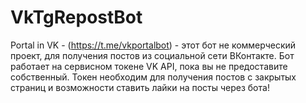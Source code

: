 # VkTgRepostBot
Portal in VK - (https://t.me/vkportalbot) - этот бот не коммерческий проект, для получения постов из социальной сети ВКонтакте. Бот работает на сервисном токене VK API, пока вы не предоставите собственный. Токен необходим для получения постов с закрытых страниц и возможности ставить лайки на посты через бота!
